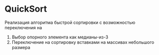 # QuickSort
Реализация алгоритма быстрой сортировки с возможностью переключения на
1. Выбор опорного элемента как медианы-из-3
2. Переключение на сортировку вставками на массивах небольшого размера